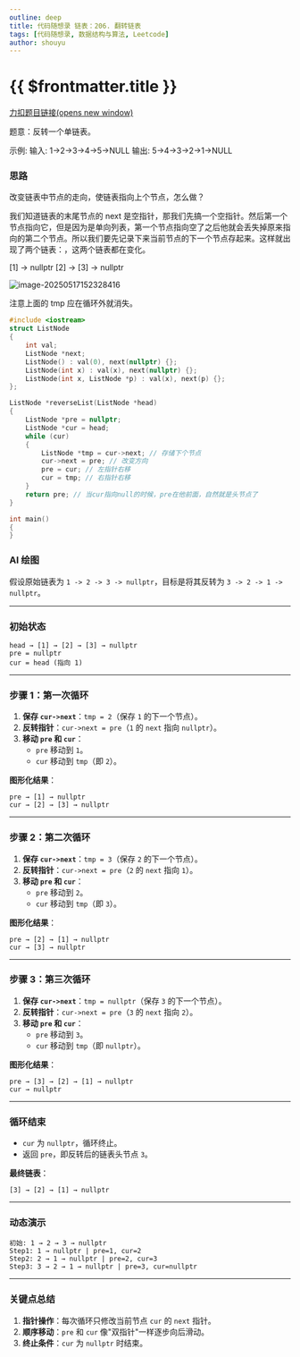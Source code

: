 ```yaml
---
outline: deep
title: 代码随想录 链表：206. 翻转链表
tags: [代码随想录, 数据结构与算法, Leetcode]
author: shouyu
---
```


# {{ $frontmatter.title }}

[力扣题目链接(opens new window)](https://leetcode.cn/problems/reverse-linked-list/)

题意：反转一个单链表。

示例: 输入: 1->2->3->4->5->NULL 输出: 5->4->3->2->1->NULL

### 思路

改变链表中节点的走向，使链表指向上个节点，怎么做？

我们知道链表的末尾节点的 next 是空指针，那我们先搞一个空指针。然后第一个节点指向它，但是因为是单向列表，第一个节点指向空了之后他就会丢失掉原来指向的第二个节点。所以我们要先记录下来当前节点的下一个节点存起来。这样就出现了两个链表：，这两个链表都在变化。

[1] → nullptr
[2] → [3] → nullptr

![image-20250517152328416](https://images-xxueyu.oss-cn-shanghai.aliyuncs.com/image-20250517152328416.png)

注意上面的 tmp 应在循环外就消失。

```cpp
#include <iostream>
struct ListNode
{
    int val;
    ListNode *next;
    ListNode() : val(0), next(nullptr) {};
    ListNode(int x) : val(x), next(nullptr) {};
    ListNode(int x, ListNode *p) : val(x), next(p) {};
};

ListNode *reverseList(ListNode *head)
{
    ListNode *pre = nullptr;
    ListNode *cur = head;
    while (cur)
    {
        ListNode *tmp = cur->next; // 存储下个节点
        cur->next = pre; // 改变方向
        pre = cur; // 左指针右移
        cur = tmp; // 右指针右移
    }
    return pre; // 当cur指向null的时候，pre在他前面，自然就是头节点了
}

int main()
{
}

```

### AI 绘图

假设原始链表为 `1 -> 2 -> 3 -> nullptr`，目标是将其反转为 `3 -> 2 -> 1 -> nullptr`。

---

### **初始状态**

```
head → [1] → [2] → [3] → nullptr
pre = nullptr
cur = head (指向 1)
```

---

### **步骤 1：第一次循环**

1. **保存 `cur->next`**：`tmp = 2`（保存 `1` 的下一个节点）。
2. **反转指针**：`cur->next = pre`（`1` 的 `next` 指向 `nullptr`）。
3. **移动 `pre` 和 `cur`**：
   - `pre` 移动到 `1`。
   - `cur` 移动到 `tmp`（即 `2`）。

**图形化结果**：

```
pre → [1] → nullptr
cur → [2] → [3] → nullptr
```

---

### **步骤 2：第二次循环**

1. **保存 `cur->next`**：`tmp = 3`（保存 `2` 的下一个节点）。
2. **反转指针**：`cur->next = pre`（`2` 的 `next` 指向 `1`）。
3. **移动 `pre` 和 `cur`**：
   - `pre` 移动到 `2`。
   - `cur` 移动到 `tmp`（即 `3`）。

**图形化结果**：

```
pre → [2] → [1] → nullptr
cur → [3] → nullptr
```

---

### **步骤 3：第三次循环**

1. **保存 `cur->next`**：`tmp = nullptr`（保存 `3` 的下一个节点）。
2. **反转指针**：`cur->next = pre`（`3` 的 `next` 指向 `2`）。
3. **移动 `pre` 和 `cur`**：
   - `pre` 移动到 `3`。
   - `cur` 移动到 `tmp`（即 `nullptr`）。

**图形化结果**：

```
pre → [3] → [2] → [1] → nullptr
cur → nullptr
```

---

### **循环结束**

- `cur` 为 `nullptr`，循环终止。
- 返回 `pre`，即反转后的链表头节点 `3`。

**最终链表**：

```
[3] → [2] → [1] → nullptr
```

---

### **动态演示**

```
初始: 1 → 2 → 3 → nullptr
Step1: 1 → nullptr | pre=1, cur=2
Step2: 2 → 1 → nullptr | pre=2, cur=3
Step3: 3 → 2 → 1 → nullptr | pre=3, cur=nullptr
```

---

### **关键点总结**

1. **指针操作**：每次循环只修改当前节点 `cur` 的 `next` 指针。
2. **顺序移动**：`pre` 和 `cur` 像"双指针"一样逐步向后滑动。
3. **终止条件**：`cur` 为 `nullptr` 时结束。
